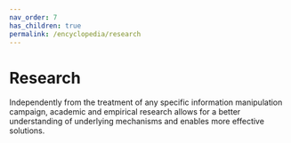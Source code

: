 ```yaml
---
nav_order: 7
has_children: true
permalink: /encyclopedia/research
---
```


# Research

Independently from the treatment of any specific information manipulation campaign, academic and empirical research allows for a better understanding of underlying mechanisms and enables more effective solutions.
